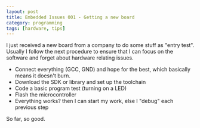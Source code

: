 ```yaml
---
layout: post
title: Embedded Issues 001 - Getting a new board
category: programming
tags: [hardware, tips]
---
```


I just received a new board from a company to do some stuff as "entry test". 
Usually I follow the next procedure to ensure that I can focus on the software and forget about hardware relating issues.

- Connect everything (GCC, GND) and hope for the best, which basically means it doesn't burn.
- Download the SDK or library and set up the toolchain
- Code a basic program test (turning on a LED)
- Flash the microcontroller
- Everything works? then I can start my work, else I "debug" each previous step

So far, so good.

